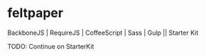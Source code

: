 # feltpaper
BackboneJS | RequireJS | CoffeeScript | Sass | Gulp || Starter Kit

TODO: Continue on StarterKit
